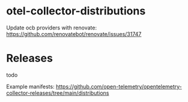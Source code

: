 # otel-collector-distributions

Update ocb providers with renovate:
https://github.com/renovatebot/renovate/issues/31747

# Releases
todo

Example manifests:
https://github.com/open-telemetry/opentelemetry-collector-releases/tree/main/distributions